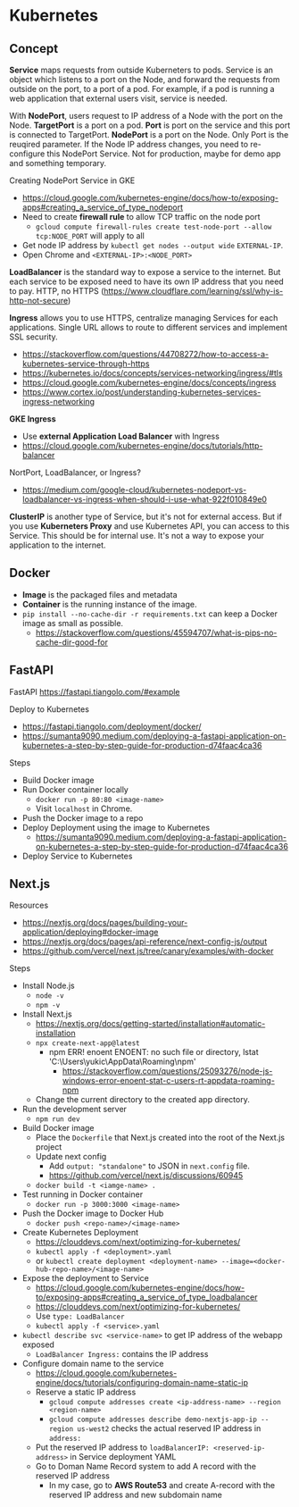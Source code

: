 # Kubernetes

## Concept

**Service** maps requests from outside Kuberneters to pods. Service is an object which listens to a port on the Node, and forward the requests from outside on the port, to a port of a pod. For example, if a pod is running a web application that external users visit, service is needed.

With **NodePort**, users request to IP address of a Node with the port on the Node. **TargetPort** is a port on a pod. **Port** is port on the service and this port is connected to TargetPort. **NodePort** is a port on the Node. Only Port is the reuqired parameter. If the Node IP address changes, you need to re-configure this NodePort Service. Not for production, maybe for demo app and something temporary.

Creating NodePort Service in GKE
- https://cloud.google.com/kubernetes-engine/docs/how-to/exposing-apps#creating_a_service_of_type_nodeport
- Need to create **firewall rule** to allow TCP traffic on the node port
  - `gcloud compute firewall-rules create test-node-port --allow tcp:NODE_PORT` will apply to all
- Get node IP address by `kubectl get nodes --output wide` `EXTERNAL-IP`.
- Open Chrome and `<EXTERNAL-IP>:<NODE_PORT>`

**LoadBalancer** is the standard way to expose a service to the internet. But each service to be exposed need to have its own IP address that you need to pay. HTTP, no HTTPS (https://www.cloudflare.com/learning/ssl/why-is-http-not-secure)

**Ingress** allows you to use HTTPS, centralize managing Services for each applications. Single URL allows to route to different services and implement SSL security.
- https://stackoverflow.com/questions/44708272/how-to-access-a-kubernetes-service-through-https
- https://kubernetes.io/docs/concepts/services-networking/ingress/#tls
- https://cloud.google.com/kubernetes-engine/docs/concepts/ingress
- https://www.cortex.io/post/understanding-kubernetes-services-ingress-networking

**GKE Ingress**
- Use **external Application Load Balancer** with Ingress
- https://cloud.google.com/kubernetes-engine/docs/tutorials/http-balancer

NortPort, LoadBalancer, or Ingress?
- https://medium.com/google-cloud/kubernetes-nodeport-vs-loadbalancer-vs-ingress-when-should-i-use-what-922f010849e0

**ClusterIP** is another type of Service, but it's not for external access. But if you use **Kuberneters Proxy** and use Kubernetes API, you can access to this Service. This should be for internal use. It's not a way to expose your application to the internet.

## Docker

- **Image** is the packaged files and metadata
- **Container** is the running instance of the image.
- `pip install --no-cache-dir -r requirements.txt` can keep a Docker image as small as possible.
  - https://stackoverflow.com/questions/45594707/what-is-pips-no-cache-dir-good-for

## FastAPI

FastAPI https://fastapi.tiangolo.com/#example

Deploy to Kubernetes
- https://fastapi.tiangolo.com/deployment/docker/
- https://sumanta9090.medium.com/deploying-a-fastapi-application-on-kubernetes-a-step-by-step-guide-for-production-d74faac4ca36

Steps
- Build Docker image
- Run Docker container locally
  - `docker run -p 80:80 <image-name>`
  - Visit `localhost` in Chrome.
- Push the Docker image to a repo
- Deploy Deployment using the image to Kubernetes
  - https://sumanta9090.medium.com/deploying-a-fastapi-application-on-kubernetes-a-step-by-step-guide-for-production-d74faac4ca36
- Deploy Service to Kubernetes

## Next.js

Resources
- https://nextjs.org/docs/pages/building-your-application/deploying#docker-image
- https://nextjs.org/docs/pages/api-reference/next-config-js/output
- https://github.com/vercel/next.js/tree/canary/examples/with-docker

Steps
- Install Node.js
  - `node -v`
  - `npm -v`
- Install Next.js
  - https://nextjs.org/docs/getting-started/installation#automatic-installation
  - `npx create-next-app@latest`
    - npm ERR! enoent ENOENT: no such file or directory, lstat 'C:\Users\yukic\AppData\Roaming\npm'
      - https://stackoverflow.com/questions/25093276/node-js-windows-error-enoent-stat-c-users-rt-appdata-roaming-npm
  - Change the current directory to the created app directory.
- Run the development server
  - `npm run dev`
- Build Docker image
  - Place the `Dockerfile` that Next.js created into the root of the Next.js project
  - Update next config
    - Add `output: "standalone"` to JSON in `next.config` file.
    - https://github.com/vercel/next.js/discussions/60945 
  - `docker build -t <iamge-name> .`
- Test running in Docker container
  - `docker run -p 3000:3000 <image-name>`
- Push the Docker image to Docker Hub
  - `docker push <repo-name>/<image-name>`
- Create Kubernetes Deployment
  - https://clouddevs.com/next/optimizing-for-kubernetes/
  - `kubectl apply -f <deployment>.yaml`
  - or `kubectl create deployment <deployment-name> --image=<docker-hub-repo-name>/<image-name>`
- Expose the deployment to Service
  - https://cloud.google.com/kubernetes-engine/docs/how-to/exposing-apps#creating_a_service_of_type_loadbalancer
  - https://clouddevs.com/next/optimizing-for-kubernetes/
  - Use `type: LoadBalancer`
  - `kubectl apply -f <service>.yaml`
- `kubectl describe svc <service-name>` to get IP address of the webapp exposed
  - `LoadBalancer Ingress:` contains the IP address
- Configure domain name to the service
  - https://cloud.google.com/kubernetes-engine/docs/tutorials/configuring-domain-name-static-ip
  - Reserve a static IP address
    - `gcloud compute addresses create <ip-address-name> --region <region-name>`
    - `gcloud compute addresses describe demo-nextjs-app-ip --region us-west2` checks the actual reserved IP address in `address:`
  - Put the reserved IP address to `loadBalancerIP: <reserved-ip-address>` in Service deployment YAML
  - Go to Doman Name Record system to add A record with the reserved IP address
    - In my case, go to **AWS Route53** and create A-record with the reserved IP address and new subdomain name 
  